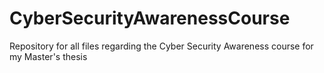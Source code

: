# CyberSecurityAwarenessCourse
Repository for all files regarding the Cyber Security Awareness course for my Master's thesis
